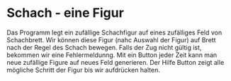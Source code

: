 # Schach - eine Figur
Das Programm legt ein zufällige Schachfigur auf eines zufälliges Feld von Schachbrett. 
Wir können diese Figur (nahc Auswahl der Figur) auf Brett nach der Regel des Schach bewegen.
Falls der Zug nicht gültig ist, bekommen wir eine Fehlermeldunng.
Mit ein Button jeder Zeit kann man neue zufällige Figure auf neues Feld generieren.
Der Hilfe Button zeigt alle mögliche Schritt der Figur bis wir aufdrücken halten.
